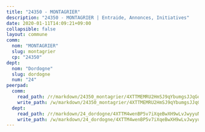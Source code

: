 ```yaml
---
title: "24350 - MONTAGRIER"
description: "24350 - MONTAGRIER | Entraide, Annonces, Initiatives"
date: 2020-01-11T14:09:21+09:00
collapsible: false
layout: commune
comm:
  nom: "MONTAGRIER"
  slug: montagrier
  cp: "24350"
dept:
  nom: "Dordogne"
  slug: dordogne
  num: "24"
peerpad:
  comm:
    read_path: /r/markdown/24350_montagrier/4XTTMEMRU2HmSJ9qYbumgsJJqGokXbUMnJJKgwLmRhq9bgz1L
    write_path: /w/markdown/24350_montagrier/4XTTMEMRU2HmSJ9qYbumgsJJqGokXbUMnJJKgwLmRhq9bgz1L-K3TgUtxBoQbHCGJ4pyGpnJeEj69YgXiYxN6KgxANfyBjUtr37otABrL5juAkYYMBh59b2WVwPNuiPP58PuR2cQHkjVJMP5kpMT3DdydfKkMbwjXGZbigSraMug7dKajk2fmy19Yi
  dept:
    read_path: /r/markdown/24_dordogne/4XTTM4wenBP5v7iXqeBwXH9wLvJwyyuNKzLxRyGzSZXmCuzgg
    write_path: /w/markdown/24_dordogne/4XTTM4wenBP5v7iXqeBwXH9wLvJwyyuNKzLxRyGzSZXmCuzgg-K3TgUusQQUSAmJPXozCTSBeqjqksxkVWGVxtHwEFrs5RuocQr8weKG2oQg7MVeg2F9Hhv7ggtBiBU8D9pdXEPa9M67VU3BzgAG9BCtQw3VY3Xcxk2YSegk3iUXMkpicGxxJr7mWp
---
```


